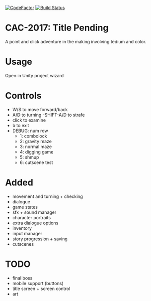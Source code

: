 [![CodeFactor](https://www.codefactor.io/repository/github/isolationstudios/cac-2017/badge/master)](https://www.codefactor.io/repository/github/isolationstudios/cac-2017/overview/master)
[![Build Status](https://travis-ci.org/IsolationStudios/CAC-2017.svg?branch=master)](https://travis-ci.org/IsolationStudios/CAC-2017)
# CAC-2017: Title Pending

A point and click adventure in the making involving tedium and color.

# Usage

Open in Unity project wizard

# Controls

  - W/S to move forward/back
  - A/D to turning
  -SHIFT-A/D to strafe
  - click to examine
  - b to exit
  - DEBUG: num row
     - 1: combolock
	 - 2: gravity maze
	 - 3: normal maze
	 - 4: digging game
	 - 5: shmup
	 - 6: cutscene test

# Added

  - movement and turning + checking
  - dialogue
  - game states
  - sfx + sound manager
  - character portraits
  - extra dialogue options
  - inventory
  - input manager
  - story progression + saving
  - cutscenes
  
# TODO
  - final boss
  - mobile support (buttons)
  - title screen + screen control
  - art
